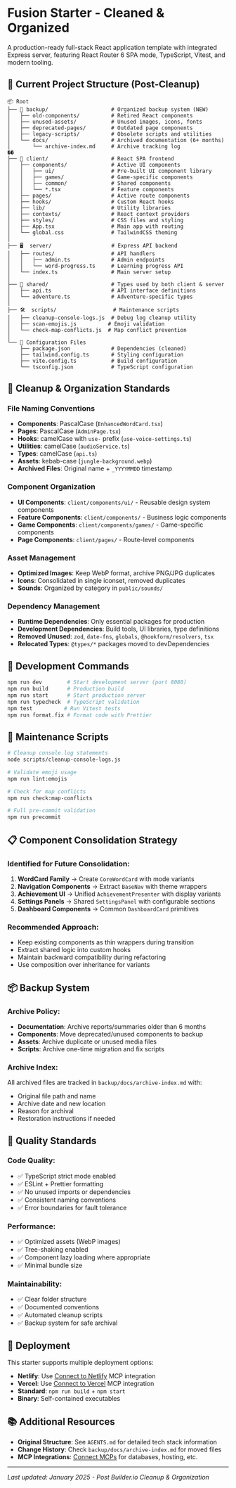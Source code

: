 # Fusion Starter - Cleaned & Organized

A production-ready full-stack React application template with integrated Express server, featuring React Router 6 SPA mode, TypeScript, Vitest, and modern tooling.

## 📁 Current Project Structure (Post-Cleanup)

```
📦 Root
├── 🔧 backup/                    # Organized backup system (NEW)
│   ├── old-components/          # Retired React components
│   ├── unused-assets/           # Unused images, icons, fonts
│   ├── deprecated-pages/        # Outdated page components
│   ├── legacy-scripts/          # Obsolete scripts and utilities
│   └── docs/                    # Archived documentation (6+ months)
│       └── archive-index.md     # Archive tracking log
��
├── 📱 client/                    # React SPA frontend
│   ├── components/              # Active UI components
│   │   ├── ui/                  # Pre-built UI component library
│   │   ├── games/               # Game-specific components
│   │   ├── common/              # Shared components
│   │   └── *.tsx                # Feature components
│   ├── pages/                   # Active route components
│   ├── hooks/                   # Custom React hooks
│   ├── lib/                     # Utility libraries
│   ├── contexts/                # React context providers
│   ├── styles/                  # CSS files and styling
│   ├── App.tsx                  # Main app with routing
│   └── global.css               # TailwindCSS theming
│
├── 🖥️  server/                   # Express API backend
│   ├── routes/                  # API handlers
│   │   ├── admin.ts             # Admin endpoints
│   │   └── word-progress.ts     # Learning progress API
│   └── index.ts                 # Main server setup
│
├── 🔗 shared/                    # Types used by both client & server
│   ├── api.ts                   # API interface definitions
│   └── adventure.ts             # Adventure-specific types
│
├── 🛠️  scripts/                  # Maintenance scripts
│   ├── cleanup-console-logs.js  # Debug log cleanup utility
│   ├── scan-emojis.js          # Emoji validation
│   └── check-map-conflicts.js  # Map conflict prevention
│
└── 📄 Configuration Files
    ├── package.json             # Dependencies (cleaned)
    ├── tailwind.config.ts       # Styling configuration
    ├── vite.config.ts           # Build configuration
    └── tsconfig.json            # TypeScript configuration
```

## 🧹 Cleanup & Organization Standards

### File Naming Conventions
- **Components**: PascalCase (`EnhancedWordCard.tsx`)
- **Pages**: PascalCase (`AdminPage.tsx`) 
- **Hooks**: camelCase with `use-` prefix (`use-voice-settings.ts`)
- **Utilities**: camelCase (`audioService.ts`)
- **Types**: camelCase (`api.ts`)
- **Assets**: kebab-case (`jungle-background.webp`)
- **Archived Files**: Original name + `_YYYYMMDD` timestamp

### Component Organization
- **UI Components**: `client/components/ui/` - Reusable design system components
- **Feature Components**: `client/components/` - Business logic components
- **Game Components**: `client/components/games/` - Game-specific components
- **Page Components**: `client/pages/` - Route-level components

### Asset Management
- **Optimized Images**: Keep WebP format, archive PNG/JPG duplicates
- **Icons**: Consolidated in single iconset, removed duplicates
- **Sounds**: Organized by category in `public/sounds/`

### Dependency Management
- **Runtime Dependencies**: Only essential packages for production
- **Development Dependencies**: Build tools, UI libraries, type definitions
- **Removed Unused**: `zod`, `date-fns`, `globals`, `@hookform/resolvers`, `tsx`
- **Relocated Types**: `@types/*` packages moved to devDependencies

## 🚀 Development Commands

```bash
npm run dev        # Start development server (port 8080)
npm run build      # Production build
npm run start      # Start production server
npm run typecheck  # TypeScript validation
npm test          # Run Vitest tests
npm run format.fix # Format code with Prettier
```

## 🔧 Maintenance Scripts

```bash
# Cleanup console.log statements
node scripts/cleanup-console-logs.js

# Validate emoji usage
npm run lint:emojis

# Check for map conflicts
npm run check:map-conflicts

# Full pre-commit validation
npm run precommit
```

## 📋 Component Consolidation Strategy

### Identified for Future Consolidation:
1. **WordCard Family** → Create `CoreWordCard` with mode variants
2. **Navigation Components** → Extract `BaseNav` with theme wrappers  
3. **Achievement UI** → Unified `AchievementPresenter` with display variants
4. **Settings Panels** → Shared `SettingsPanel` with configurable sections
5. **Dashboard Components** → Common `DashboardCard` primitives

### Recommended Approach:
- Keep existing components as thin wrappers during transition
- Extract shared logic into custom hooks
- Maintain backward compatibility during refactoring
- Use composition over inheritance for variants

## 📦 Backup System

### Archive Policy:
- **Documentation**: Archive reports/summaries older than 6 months
- **Components**: Move deprecated/unused components to backup
- **Assets**: Archive duplicate or unused media files
- **Scripts**: Archive one-time migration and fix scripts

### Archive Index:
All archived files are tracked in `backup/docs/archive-index.md` with:
- Original file path and name
- Archive date and new location
- Reason for archival
- Restoration instructions if needed

## 🎯 Quality Standards

### Code Quality:
- ✅ TypeScript strict mode enabled
- ✅ ESLint + Prettier formatting
- ✅ No unused imports or dependencies
- ✅ Consistent naming conventions
- ✅ Error boundaries for fault tolerance

### Performance:
- ✅ Optimized assets (WebP images)
- ✅ Tree-shaking enabled
- ✅ Component lazy loading where appropriate
- ✅ Minimal bundle size

### Maintainability:
- ✅ Clear folder structure
- ✅ Documented conventions
- ✅ Automated cleanup scripts
- ✅ Backup system for safe archival

## 🚀 Deployment

This starter supports multiple deployment options:
- **Netlify**: Use [Connect to Netlify](#open-mcp-popover) MCP integration
- **Vercel**: Use [Connect to Vercel](#open-mcp-popover) MCP integration  
- **Standard**: `npm run build` + `npm start`
- **Binary**: Self-contained executables

## 📚 Additional Resources

- **Original Structure**: See `AGENTS.md` for detailed tech stack information
- **Change History**: Check `backup/docs/archive-index.md` for moved files
- **MCP Integrations**: [Connect MCPs](#open-mcp-popover) for databases, hosting, etc.

---

*Last updated: January 2025 - Post Builder.io Cleanup & Organization*
